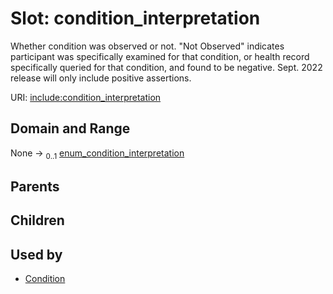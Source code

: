 
# Slot: condition_interpretation


Whether condition was observed or not. "Not Observed" indicates participant was specifically examined for that condition, or health record specifically queried for that condition, and found to be negative. Sept. 2022 release will only include positive assertions.

URI: [include:condition_interpretation](https://w3id.org/include/condition_interpretation)


## Domain and Range

None &#8594;  <sub>0..1</sub> [enum_condition_interpretation](enum_condition_interpretation.md)

## Parents


## Children


## Used by

 * [Condition](Condition.md)
